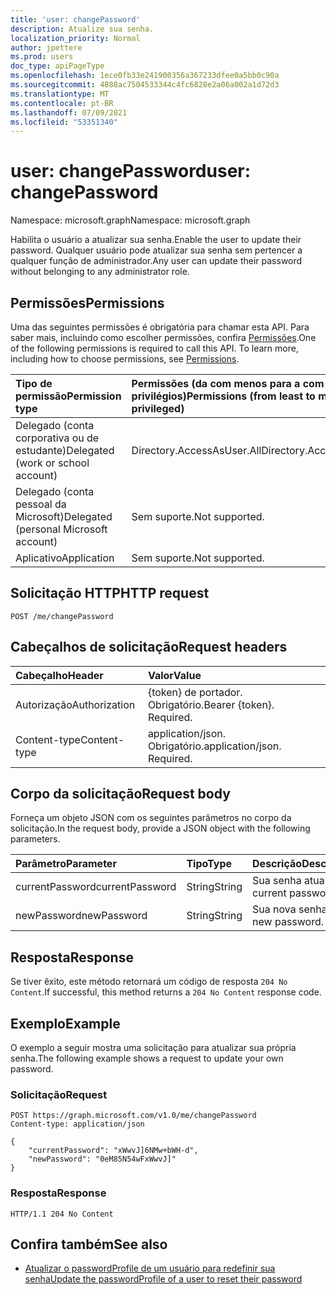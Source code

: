 ```yaml
---
title: 'user: changePassword'
description: Atualize sua senha.
localization_priority: Normal
author: jpettere
ms.prod: users
doc_type: apiPageType
ms.openlocfilehash: 1ece0fb33e241900356a367233dfee0a5bb0c90a
ms.sourcegitcommit: 4888ac7504533344c4fc6828e2a06a002a1d72d3
ms.translationtype: MT
ms.contentlocale: pt-BR
ms.lasthandoff: 07/09/2021
ms.locfileid: "53351340"
---
```

# <a name="user-changepassword"></a><span data-ttu-id="b97eb-103">user: changePassword</span><span class="sxs-lookup"><span data-stu-id="b97eb-103">user: changePassword</span></span>

<span data-ttu-id="b97eb-104">Namespace: microsoft.graph</span><span class="sxs-lookup"><span data-stu-id="b97eb-104">Namespace: microsoft.graph</span></span>

<span data-ttu-id="b97eb-105">Habilita o usuário a atualizar sua senha.</span><span class="sxs-lookup"><span data-stu-id="b97eb-105">Enable the user to update their password.</span></span> <span data-ttu-id="b97eb-106">Qualquer usuário pode atualizar sua senha sem pertencer a qualquer função de administrador.</span><span class="sxs-lookup"><span data-stu-id="b97eb-106">Any user can update their password without belonging to any administrator role.</span></span>

## <a name="permissions"></a><span data-ttu-id="b97eb-107">Permissões</span><span class="sxs-lookup"><span data-stu-id="b97eb-107">Permissions</span></span>
<span data-ttu-id="b97eb-p102">Uma das seguintes permissões é obrigatória para chamar esta API. Para saber mais, incluindo como escolher permissões, confira [Permissões](/graph/permissions-reference).</span><span class="sxs-lookup"><span data-stu-id="b97eb-p102">One of the following permissions is required to call this API. To learn more, including how to choose permissions, see [Permissions](/graph/permissions-reference).</span></span>


|<span data-ttu-id="b97eb-110">Tipo de permissão</span><span class="sxs-lookup"><span data-stu-id="b97eb-110">Permission type</span></span>      | <span data-ttu-id="b97eb-111">Permissões (da com menos para a com mais privilégios)</span><span class="sxs-lookup"><span data-stu-id="b97eb-111">Permissions (from least to most privileged)</span></span>              |
|:--------------------|:---------------------------------------------------------|
|<span data-ttu-id="b97eb-112">Delegado (conta corporativa ou de estudante)</span><span class="sxs-lookup"><span data-stu-id="b97eb-112">Delegated (work or school account)</span></span> | <span data-ttu-id="b97eb-113">Directory.AccessAsUser.All</span><span class="sxs-lookup"><span data-stu-id="b97eb-113">Directory.AccessAsUser.All</span></span>    |
|<span data-ttu-id="b97eb-114">Delegado (conta pessoal da Microsoft)</span><span class="sxs-lookup"><span data-stu-id="b97eb-114">Delegated (personal Microsoft account)</span></span> | <span data-ttu-id="b97eb-115">Sem suporte.</span><span class="sxs-lookup"><span data-stu-id="b97eb-115">Not supported.</span></span>    |
|<span data-ttu-id="b97eb-116">Aplicativo</span><span class="sxs-lookup"><span data-stu-id="b97eb-116">Application</span></span> | <span data-ttu-id="b97eb-117">Sem suporte.</span><span class="sxs-lookup"><span data-stu-id="b97eb-117">Not supported.</span></span> |

## <a name="http-request"></a><span data-ttu-id="b97eb-118">Solicitação HTTP</span><span class="sxs-lookup"><span data-stu-id="b97eb-118">HTTP request</span></span>
<!-- { "blockType": "ignored" } -->
```http
POST /me/changePassword
```
## <a name="request-headers"></a><span data-ttu-id="b97eb-119">Cabeçalhos de solicitação</span><span class="sxs-lookup"><span data-stu-id="b97eb-119">Request headers</span></span>
| <span data-ttu-id="b97eb-120">Cabeçalho</span><span class="sxs-lookup"><span data-stu-id="b97eb-120">Header</span></span>       | <span data-ttu-id="b97eb-121">Valor</span><span class="sxs-lookup"><span data-stu-id="b97eb-121">Value</span></span> |
|:---------------|:--------|
| <span data-ttu-id="b97eb-122">Autorização</span><span class="sxs-lookup"><span data-stu-id="b97eb-122">Authorization</span></span>  | <span data-ttu-id="b97eb-p103">{token} de portador. Obrigatório.</span><span class="sxs-lookup"><span data-stu-id="b97eb-p103">Bearer {token}. Required.</span></span>  |
| <span data-ttu-id="b97eb-125">Content-type</span><span class="sxs-lookup"><span data-stu-id="b97eb-125">Content-type</span></span>  | <span data-ttu-id="b97eb-p104">application/json. Obrigatório.</span><span class="sxs-lookup"><span data-stu-id="b97eb-p104">application/json. Required.</span></span>  |

## <a name="request-body"></a><span data-ttu-id="b97eb-128">Corpo da solicitação</span><span class="sxs-lookup"><span data-stu-id="b97eb-128">Request body</span></span>
<span data-ttu-id="b97eb-129">Forneça um objeto JSON com os seguintes parâmetros no corpo da solicitação.</span><span class="sxs-lookup"><span data-stu-id="b97eb-129">In the request body, provide a JSON object with the following parameters.</span></span>

| <span data-ttu-id="b97eb-130">Parâmetro</span><span class="sxs-lookup"><span data-stu-id="b97eb-130">Parameter</span></span>    | <span data-ttu-id="b97eb-131">Tipo</span><span class="sxs-lookup"><span data-stu-id="b97eb-131">Type</span></span>   |<span data-ttu-id="b97eb-132">Descrição</span><span class="sxs-lookup"><span data-stu-id="b97eb-132">Description</span></span>|
|:---------------|:--------|:----------|
| <span data-ttu-id="b97eb-133">currentPassword</span><span class="sxs-lookup"><span data-stu-id="b97eb-133">currentPassword</span></span> | <span data-ttu-id="b97eb-134">String</span><span class="sxs-lookup"><span data-stu-id="b97eb-134">String</span></span> | <span data-ttu-id="b97eb-135">Sua senha atual.</span><span class="sxs-lookup"><span data-stu-id="b97eb-135">Your current password.</span></span>|
| <span data-ttu-id="b97eb-136">newPassword</span><span class="sxs-lookup"><span data-stu-id="b97eb-136">newPassword</span></span> | <span data-ttu-id="b97eb-137">String</span><span class="sxs-lookup"><span data-stu-id="b97eb-137">String</span></span> | <span data-ttu-id="b97eb-138">Sua nova senha.</span><span class="sxs-lookup"><span data-stu-id="b97eb-138">Your new password.</span></span>|

## <a name="response"></a><span data-ttu-id="b97eb-139">Resposta</span><span class="sxs-lookup"><span data-stu-id="b97eb-139">Response</span></span>

<span data-ttu-id="b97eb-140">Se tiver êxito, este método retornará um código de resposta `204 No Content`.</span><span class="sxs-lookup"><span data-stu-id="b97eb-140">If successful, this method returns a `204 No Content` response code.</span></span>

## <a name="example"></a><span data-ttu-id="b97eb-141">Exemplo</span><span class="sxs-lookup"><span data-stu-id="b97eb-141">Example</span></span>
<span data-ttu-id="b97eb-142">O exemplo a seguir mostra uma solicitação para atualizar sua própria senha.</span><span class="sxs-lookup"><span data-stu-id="b97eb-142">The following example shows a request to update your own password.</span></span>

### <a name="request"></a><span data-ttu-id="b97eb-143">Solicitação</span><span class="sxs-lookup"><span data-stu-id="b97eb-143">Request</span></span>

<!-- {
  "blockType": "request",
  "name": "user_changepassword"
}-->
```http
POST https://graph.microsoft.com/v1.0/me/changePassword
Content-type: application/json

{
    "currentPassword": "xWwvJ]6NMw+bWH-d",
    "newPassword": "0eM85N54wFxWwvJ]"
}
```


### <a name="response"></a><span data-ttu-id="b97eb-144">Resposta</span><span class="sxs-lookup"><span data-stu-id="b97eb-144">Response</span></span>
<!-- {
  "blockType": "response",
  "truncated": true
} -->
```http
HTTP/1.1 204 No Content
```

## <a name="see-also"></a><span data-ttu-id="b97eb-145">Confira também</span><span class="sxs-lookup"><span data-stu-id="b97eb-145">See also</span></span>
+ [<span data-ttu-id="b97eb-146">Atualizar o passwordProfile de um usuário para redefinir sua senha</span><span class="sxs-lookup"><span data-stu-id="b97eb-146">Update the passwordProfile of a user to reset their password</span></span>](../api/user-update.md#example-3-update-the-passwordprofile-of-a-user-to-reset-their-password)

<!-- uuid: a7c9a0de-8324-4f80-8d88-2e6d5838f3be
2021-06-24 14:57:30 UTC -->
<!--
{
  "type": "#page.annotation",
  "description": "user: changePassword",
  "keywords": "",
  "section": "documentation",
  "tocPath": "",
  "suppressions": [
  ]
}
-->


